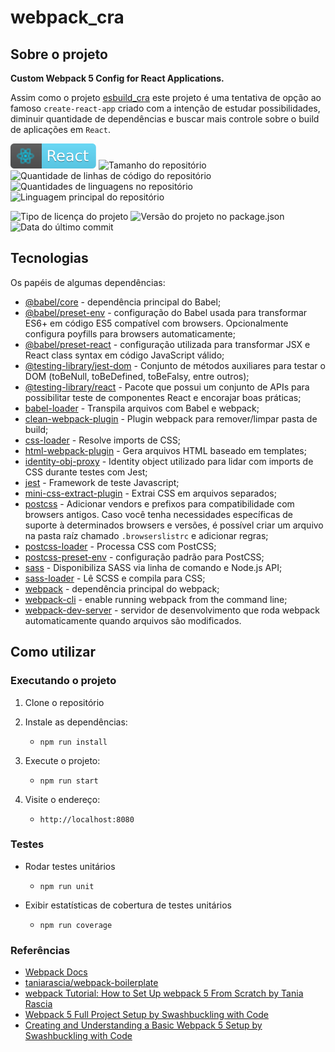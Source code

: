 # **webpack_cra**

## **Sobre o projeto**

**Custom Webpack 5 Config for React Applications.**

Assim como o projeto [esbuild_cra](https://github.com/felipexperto/esbuild_cra) este projeto é uma tentativa de opção ao famoso `create-react-app` criado com a intenção de estudar possibilidades, diminuir quantidade de dependências e buscar mais controle sobre o build de aplicações em `React`.

![React](https://github.com//aleen42/badges/raw/master/src/react.svg)
![Tamanho do repositório](https://img.shields.io/github/repo-size/felipexperto/webpack_cra)
![Quantidade de linhas de código do repositório](https://img.shields.io/tokei/lines/github/felipexperto/webpack_cra)
![Quantidades de linguagens no repositório](https://img.shields.io/github/languages/count/felipexperto/webpack_cra)
![Linguagem principal do repositório](https://img.shields.io/github/languages/top/felipexperto/webpack_cra)

![Tipo de licença do projeto](https://img.shields.io/github/license/felipexperto/webpack_cra)
![Versão do projeto no package.json](https://img.shields.io/github/package-json/v/felipexperto/webpack_cra)
![Data do último commit](https://img.shields.io/github/last-commit/felipexperto/webpack_cra)

## **Tecnologias**

Os papéis de algumas dependências:

- [@babel/core](https://www.npmjs.com/package/@babel/core) - dependência principal do Babel;
- [@babel/preset-env](https://www.npmjs.com/package/@babel/preset-env) - configuração do Babel usada para transformar ES6+ em código ES5 compatível com browsers. Opcionalmente configura poyfills para browsers automaticamente;
- [@babel/preset-react](https://www.npmjs.com/package/@babel/preset-react) - configuração utilizada para transformar JSX e React class syntax em código JavaScript válido;
- [@testing-library/jest-dom](https://www.npmjs.com/package/@testing-library/jest-dom) - Conjunto de métodos auxiliares para testar o DOM (toBeNull, toBeDefined, toBeFalsy, entre outros);
- [@testing-library/react](https://www.npmjs.com/package/@testing-library/react) - Pacote que possui um conjunto de APIs para possibilitar teste de componentes React e encorajar boas práticas;
- [babel-loader](https://www.npmjs.com/package/babel-loader) - Transpila arquivos com Babel e webpack;
- [clean-webpack-plugin](https://www.npmjs.com/package/clean-webpack-plugin) - Plugin webpack para remover/limpar pasta de build;
- [css-loader](https://www.npmjs.com/package/css-loader) - Resolve imports de CSS;
- [html-webpack-plugin](https://www.npmjs.com/package/html-webpack-plugin?activeTab=versions) - Gera arquivos HTML baseado em templates;
- [identity-obj-proxy](https://www.npmjs.com/package/identity-obj-proxy) - Identity object utilizado para lidar com imports de CSS durante testes com Jest;
- [jest](https://www.npmjs.com/package/jest) - Framework de teste Javascript;
- [mini-css-extract-plugin](https://www.npmjs.com/package/mini-css-extract-plugin) - Extrai CSS em arquivos separados;
- [postcss](https://www.npmjs.com/package/postcss) - Adicionar vendors e prefixos para compatibilidade com browsers antigos. Caso você tenha necessidades específicas de suporte à determinados browsers e versões, é possível criar um arquivo na pasta raíz chamado `.browserslistrc` e adicionar regras;
- [postcss-loader](https://www.npmjs.com/package/postcss-loader) - Processa CSS com PostCSS;
- [postcss-preset-env](https://www.npmjs.com/package/postcss-preset-env) - configuração padrão para PostCSS;
- [sass](https://www.npmjs.com/package/sass) - Disponibiliza SASS via linha de comando e Node.js API;
- [sass-loader](https://www.npmjs.com/package/sass-loader) - Lê SCSS e compila para CSS;
- [webpack](https://www.npmjs.com/package/webpack) - dependência principal do webpack;
- [webpack-cli](https://www.npmjs.com/package/webpack-cli) - enable running webpack from the command line;
- [webpack-dev-server](https://www.npmjs.com/package/webpack-dev-server) - servidor de desenvolvimento que roda webpack automaticamente quando arquivos são modificados.

## **Como utilizar**
### **Executando o projeto**

1. Clone o repositório

2. Instale as dependências:
    - `npm run install`

3. Execute o projeto:
    - `npm run start`

4. Visite o endereço:
    - `http://localhost:8080`

### **Testes**

- Rodar testes unitários
  - `npm run unit`

- Exibir estatísticas de cobertura de testes unitários
  - `npm run coverage`


### Referências

- [Webpack Docs](https://jestjs.io/docs/en/webpack)
- [taniarascia/webpack-boilerplate](https://github.com/taniarascia/webpack-boilerplate)
- [webpack Tutorial: How to Set Up webpack 5 From Scratch by Tania Rascia](https://www.taniarascia.com/how-to-use-webpack/#basic-configuration)
- [Webpack 5 Full Project Setup by Swashbuckling with Code](https://www.youtube.com/watch?v=TOb1c39m64A)
- [Creating and Understanding a Basic Webpack 5 Setup by Swashbuckling with Code](https://www.youtube.com/watch?v=X1nxTjVDYdQ)
